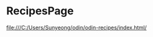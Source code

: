 # RecipesPage
<a href="file:///C:/Users/Sunyeong/odin/odin-recipes/index.html" rel="nofollow">file:///C:/Users/Sunyeong/odin/odin-recipes/index.html/</a>
